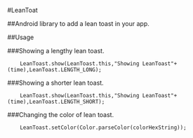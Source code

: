 #LeanToat

##Android library to add a lean toast in your app.


##Usage

###Showing a lengthy lean toast.

```
    LeanToast.show(LeanToast.this,"Showing LeanToast"+(time),LeanToast.LENGTH_LONG);
```

###Showing a shorter lean toast.

```
    LeanToast.show(LeanToast.this,"Showing LeanToast"+(time),LeanToast.LENGTH_SHORT);
```

###Changing the color of lean toast.

```
    LeanToast.setColor(Color.parseColor(colorHexString));
```
